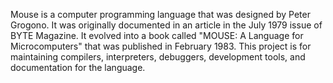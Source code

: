 Mouse is a computer programming language that was designed by Peter Grogono.  It was originally documented in an article in the July 1979 issue of BYTE Magazine.  It evolved into a book called "MOUSE: A Language for Microcomputers" that was published in February 1983.  This project is for maintaining compilers, interpreters, debuggers, development tools, and documentation for the language.